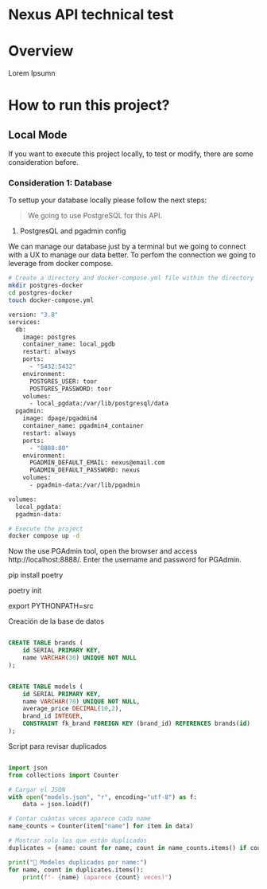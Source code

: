 # Nexus API technical test

# Overview
Lorem Ipsumn

# How to run this project?

## Local Mode
If you want to execute this project locally, to test or modify, there are some consideration before.

### Consideration 1: Database
To settup your database locally please follow the next steps:
> We going to use PostgreSQL for this API.
1. PostgresQL and pgadmin config

We can manage our database just by a terminal but we going to connect with a UX to manage our data better. To perfom the connection we going to leverage from docker compose.

```bash
# Create a directory and docker-compose.yml file within the directory
mkdir postgres-docker
cd postgres-docker
touch docker-compose.yml
```

```bash
version: "3.8"
services:
  db:
    image: postgres
    container_name: local_pgdb
    restart: always
    ports:
      - "5432:5432"
    environment:
      POSTGRES_USER: toor
      POSTGRES_PASSWORD: toor
    volumes:
      - local_pgdata:/var/lib/postgresql/data
  pgadmin:
    image: dpage/pgadmin4
    container_name: pgadmin4_container
    restart: always
    ports:
      - "8888:80"
    environment:
      PGADMIN_DEFAULT_EMAIL: nexus@email.com
      PGADMIN_DEFAULT_PASSWORD: nexus
    volumes:
      - pgadmin-data:/var/lib/pgadmin

volumes:
  local_pgdata:
  pgadmin-data:
```
```bash
# Execute the project
docker compose up -d
```
Now the use PGAdmin tool, open the browser and access http://localhost:8888/. Enter the username and password for PGAdmin.

pip install poetry

poetry init

export PYTHONPATH=src

Creación de la base de datos
```sql

CREATE TABLE brands (
    id SERIAL PRIMARY KEY,
    name VARCHAR(30) UNIQUE NOT NULL
);


CREATE TABLE models (
    id SERIAL PRIMARY KEY,
    name VARCHAR(70) UNIQUE NOT NULL,
    average_price DECIMAL(10,2),
    brand_id INTEGER,
    CONSTRAINT fk_brand FOREIGN KEY (brand_id) REFERENCES brands(id)
);
```

Script para revisar duplicados
```python

import json
from collections import Counter

# Cargar el JSON
with open("models.json", "r", encoding="utf-8") as f:
    data = json.load(f)

# Contar cuántas veces aparece cada name
name_counts = Counter(item["name"] for item in data)

# Mostrar solo los que están duplicados
duplicates = {name: count for name, count in name_counts.items() if count > 1}

print("🚨 Modelos duplicados por name:")
for name, count in duplicates.items():
    print(f"- {name} (aparece {count} veces)")
```
